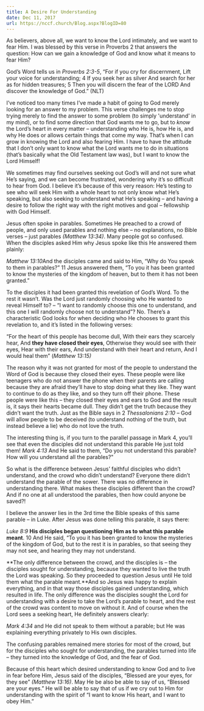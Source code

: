 ```yaml
---
title: A Desire For Understanding
date: Dec 11, 2017
url: https://nccf.church/Blog.aspx?BlogID=80
---
```


As believers, above all, we want to know the Lord intimately, and we want to fear Him. I was blessed by this verse in Proverbs 2 that answers the question: How can we gain a knowledge of God and know what it means to fear Him?

God’s Word tells us in *Proverbs 2:3-5*, “For if you cry for discernment, Lift your voice for understanding; 4 If you seek her as silver And search for her as for hidden treasures; 5 Then you will discern the fear of the LORD And discover the knowledge of God.” (NLT)

I’ve noticed too many times I’ve made a habit of going to God merely looking for an answer to my problem. This verse challenges me to stop trying merely to find the answer to some problem (to simply 'understand' in my mind), or to find some direction that God wants me to go, but to *know* the Lord’s heart in every matter – understanding who He is, how He is, and why He does or allows certain things that come my way. That’s when I can grow in knowing the Lord and also fearing Him. I have to have the attitude that I don’t only want to know what the Lord wants me to do in situations (that’s basically what the Old Testament law was), but I want to know the Lord Himself!

We sometimes may find ourselves seeking out God’s will and not sure what He’s saying, and we can become frustrated, wondering why it’s so difficult to hear from God. I believe it’s because of this very reason: He’s testing to see who will seek Him with a whole heart to not only know what He’s speaking, but also seeking to understand what He’s speaking – and having a desire to follow the right way with the right motives and goal – fellowship with God Himself.

Jesus often spoke in parables. Sometimes He preached to a crowd of people, and only used parables and nothing else – no explanations, no Bible verses – just parables *(Matthew 13:34)*. Many people got so confused. When the disciples asked Him why Jesus spoke like this He answered them plainly:

*Matthew 13:10*And the disciples came and said to Him, “Why do You speak to them in parables?” 11 Jesus answered them, “To you it has been granted to know the mysteries of the kingdom of heaven, but to them it has not been granted.”

To the disciples it had been granted this revelation of God’s Word. To the rest it wasn’t. Was the Lord just randomly choosing who He wanted to reveal Himself to? – “I want to randomly choose this one to understand, and this one I will randomly choose not to understand”? No. There’s a characteristic God looks for when deciding who He chooses to grant this revelation to, and it’s listed in the following verses:

“For the heart of this people has become dull, With their ears they scarcely hear, And **they have closed their eyes**, Otherwise they would see with their eyes, Hear with their ears, And understand with their heart and return, And I would heal them” (*Matthew 13:15)*

The reason why it was not granted for most of the people to understand the Word of God is because they closed their eyes. These people were like teenagers who do not answer the phone when their parents are calling because they are afraid they’ll have to stop doing what they like. They want to continue to do as they like, and so they turn off their phone. These people were like this – they closed their eyes and ears to God and the result is, it says their hearts became dull. They didn’t get the truth because they didn’t want the truth. Just as the Bible says in 2 *Thessalonians 2:10* – God will allow people to be deceived (to understand nothing of the truth, but instead believe a lie) who do not love the truth.

The interesting thing is, if you turn to the parallel passage in Mark 4, you’ll see that even the disciples did not understand this parable He just told them! *Mark 4:13* And He said to them, “Do you not understand this parable? How will you understand all the parables?"

So what is the difference between Jesus’ faithful disciples who didn’t understand, and the crowd who didn’t understand? Everyone there didn’t understand the parable of the sower. There was no difference in understanding there. What makes these disciples different than the crowd? And if no one at all understood the parables, then how could anyone be saved?!

I believe the answer lies in the 3rd time the Bible speaks of this same parable – in Luke. After Jesus was done telling this parable, it says there:

*Luke 8:9* **His disciples began questioning Him as to what this parable meant**. 10 And He said, “To you it has been granted to know the mysteries of the kingdom of God, but to the rest it is in parables, so that seeing they may not see, and hearing they may not understand.

**The only difference between the crowd, and the disciples is – the disciples sought for understanding, because they wanted to live the truth the Lord was speaking. So they proceeded to question Jesus until He told them what the parable meant.**And so Jesus was happy to explain everything, and in that way those disciples gained understanding, which resulted in life. The only difference was the disciples sought the Lord for understanding with a desire to take the Lord’s parable to heart, and the rest of the crowd was content to move on without it. And of course when the Lord sees a seeking heart, He definitely answers clearly:

*Mark 4:34* and He did not speak to them without a parable; but He was explaining everything privately to His own disciples.

The confusing parables remained mere stories for most of the crowd, but for the disciples who sought for understanding, the parables turned into life – they turned into the knowledge of God, and the fear of God.

Because of this heart which desired understanding to know God and to live in fear before Him, Jesus said of the disciples, “Blessed are your eyes, for they see” *(Matthew 13:16)*. May He be also be able to say of us, “Blessed are your eyes.” He will be able to say that of us if we cry out to Him for understanding with the spirit of “I want to know His heart, and I want to obey Him.”
